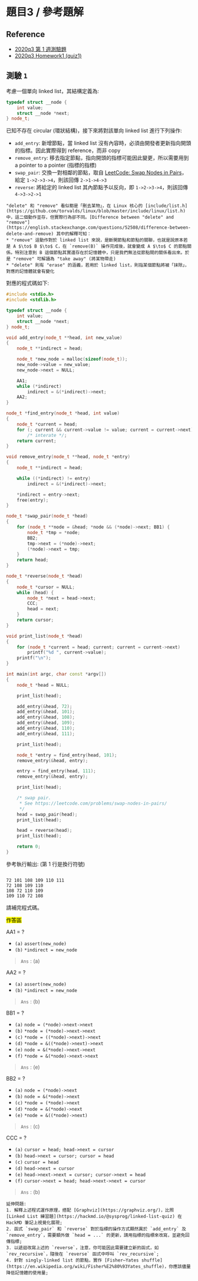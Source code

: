 # 題目3 / 參考題解

## Reference
- [2020q3 第 1 週測驗題](https://hackmd.io/@sysprog/sysprog2020-quiz1)
- [2020q3 Homework1 (quiz1)](https://hackmd.io/@RinHizakura/BysgszHNw)

## 測驗 `1`

考慮一個單向 linked list，其結構定義為:
```cpp
typedef struct __node {                   
    int value;
    struct __node *next;
} node_t;
```

已知不存在 circular (環狀結構)，接下來將對該單向 linked list 進行下列操作:
* `add_entry`: 新增節點，當 linked list 沒有內容時，必須由開發者更新指向開頭的指標。因此實際得到 reference，而非 copy
* `remove_entry`: 移去指定節點，指向開頭的指標可能因此變更，所以需要用到 a pointer to a pointer (指標的指標)
* `swap_pair`: 交換一對相鄰的節點，取自 [LeetCode: Swap Nodes in Pairs](https://leetcode.com/problems/swap-nodes-in-pairs/)，給定 `1->2->3->4`，則該回傳 `2->1->4->3`
* `reverse`: 將給定的 linked list 其內節點予以反向，即 `1->2->3->4`，則該回傳 `4->3->2->1`

```{note}
"delete" 和 "remove" 看似都是「刪去某物」，在 Linux 核心的 [include/list.h](https://github.com/torvalds/linux/blob/master/include/linux/list.h) 中，這二個動作並存，但實際行為卻不同。[Difference between "delete" and "remove"](https://english.stackexchange.com/questions/52508/difference-between-delete-and-remove) 其中的解釋可知：
* "remove" 這動作對於 linked list 來說，是斷開節點和節點的關聯，也就是說原本若是 A $\to$ B $\to$ C，在 `remove(B)` 操作完成後，就會變成 A $\to$ C 的節點關係。特別注意到 B 這個節點其實還存在於記憶體中，只是我們無法從節點間的關係看出來。於是 "remove" 可解讀為 "take away" (將某物帶走)
* "delete" 則有 "erase" 的涵義，若用於 linked list，則指某個節點將被「抹除」，對應的記憶體就會有變化
```

對應的程式碼如下:
```cpp
#include <stdio.h>
#include <stdlib.h>

typedef struct __node {
    int value;
    struct __node *next;
} node_t;

void add_entry(node_t **head, int new_value)
{
    node_t **indirect = head;

    node_t *new_node = malloc(sizeof(node_t));
    new_node->value = new_value;
    new_node->next = NULL;

    AA1;
    while (*indirect)
        indirect = &(*indirect)->next;
    AA2;
}

node_t *find_entry(node_t *head, int value)
{
    node_t *current = head;
    for (; current && current->value != value; current = current->next)
        /* interate */;
    return current;
}

void remove_entry(node_t **head, node_t *entry)
{
    node_t **indirect = head;

    while ((*indirect) != entry)
        indirect = &(*indirect)->next;

    *indirect = entry->next;
    free(entry);
}

node_t *swap_pair(node_t *head)
{
    for (node_t **node = &head; *node && (*node)->next; BB1) {
        node_t *tmp = *node;
        BB2;
        tmp->next = (*node)->next;
        (*node)->next = tmp;
    }
    return head;
}

node_t *reverse(node_t *head)
{
    node_t *cursor = NULL;
    while (head) {
        node_t *next = head->next;
        CCC;
        head = next;
    }
    return cursor;
}

void print_list(node_t *head)
{
    for (node_t *current = head; current; current = current->next)
        printf("%d ", current->value);
    printf("\n");
}

int main(int argc, char const *argv[])
{
    node_t *head = NULL;

    print_list(head);

    add_entry(&head, 72);
    add_entry(&head, 101);
    add_entry(&head, 108);
    add_entry(&head, 109);
    add_entry(&head, 110);
    add_entry(&head, 111);

    print_list(head);

    node_t *entry = find_entry(head, 101);
    remove_entry(&head, entry);

    entry = find_entry(head, 111);
    remove_entry(&head, entry);

    print_list(head);

    /* swap pair.
     * See https://leetcode.com/problems/swap-nodes-in-pairs/
     */
    head = swap_pair(head);
    print_list(head);

    head = reverse(head);
    print_list(head);

    return 0;
}
```

參考執行輸出: (第 1 行是換行符號)
```

72 101 108 109 110 111 
72 108 109 110 
108 72 110 109
109 110 72 108
```

請補完程式碼。

<mark>作答區</mark>

AA1 = ?
* `(a)` `assert(new_node)`
* `(b)` `*indirect = new_node`

> `Ans` : (a)

AA2 = ?
* `(a)` `assert(new_node)`
* `(b)` `*indirect = new_node`

> `Ans` : (b)

BB1 = ?
* `(a)` `node = (*node)->next->next`
* `(b)` `*node = (*node)->next->next`
* `(c)` `*node = ((*node)->next)->next`
* `(d)` `*node = &((*node)->next)->next`
* `(e)` `node = &(*node)->next->next`
* `(f)` `*node = &(*node)->next->next`

> `Ans` : (e)


BB2 = ?
* `(a)` `node = (*node)->next`
* `(b)` `node = &(*node)->next`
* `(c)` `*node = (*node)->next`
* `(d)` `*node = &(*node)->next`
* `(e)` `*node = &((*node)->next)`

> `Ans` : (c)

CCC = ?
* `(a)` `cursor = head; head->next = cursor`
* `(b)` `head->next = cursor; cursor = head`
* `(c)` `cursor = head`
* `(d)` `head->next = cursor`
* `(e)` `head->next->next = cursor; cursor->next = head`
* `(f)` `cursor->next = head; head->next->next = cursor`

> `Ans` : (b)

```{seealso}
延伸問題:
1. 解釋上述程式運作原理，搭配 [Graphviz](https://graphviz.org/)，比照 [Linked List 練習題](https://hackmd.io/@sysprog/linked-list-quiz) 在 HackMD 筆記上視覺化展現;
2. 函式 `swap_pair` 和 `reverse` 對於指標的操作方式顯然異於 `add_entry` 及 `remove_entry`，需要額外做 `head = ...` 的更新，請用指標的指標來改寫，並避免回傳指標;
3. 以遞迴改寫上述的 `reverse`，注意，你可能因此需要建立新的函式，如 `rev_recursive`，隨後在 `reverse` 函式中呼叫 `rev_recursive`;
4. 針對 singly-linked list 的節點，實作 [Fisher–Yates shuffle](https://en.wikipedia.org/wiki/Fisher%E2%80%93Yates_shuffle)，你應該儘量降低記憶體的使用量;
```